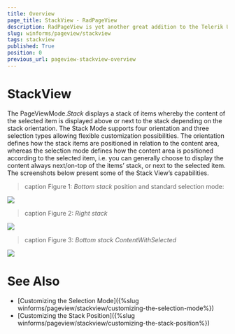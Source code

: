 ```yaml
---
title: Overview
page_title: StackView - RadPageView
description: RadPageView is yet another great addition to the Telerik UI for WinForms suite. As the name implies, this control layouts pages of subcontrols in different views.
slug: winforms/pageview/stackview
tags: stackview
published: True
position: 0
previous_url: pageview-stackview-overview
---
```


# StackView
 
The PageViewMode.*Stack* displays a stack of items whereby the content of the selected item is displayed above or next to the stack depending on the stack orientation. The Stack Mode supports four orientation and three selection types allowing flexible customization possibilities. The orientation defines how the stack items are positioned in relation to the content area, whereas the selection mode defines how the content area is positioned according to the selected item, i.e. you can generally choose to display the content always next/on-top of the items’ stack, or next to the selected item. The screenshots below present some of the Stack View’s capabilities.

>caption Figure 1: *Bottom stack* position and standard selection mode:

![](images/pageview-stackview-overview001.png)

>caption Figure 2: *Right stack*

![](images/pageview-stackview-overview002.png)

>caption Figure 3: *Bottom stack* *ContentWithSelected*

![](images/pageview-stackview-overview003.png)

# See Also

* [Customizing the Selection Mode]({%slug winforms/pageview/stackview/customizing-the-selection-mode%})	
* [Customizing the Stack Position]({%slug winforms/pageview/stackview/customizing-the-stack-position%})	
